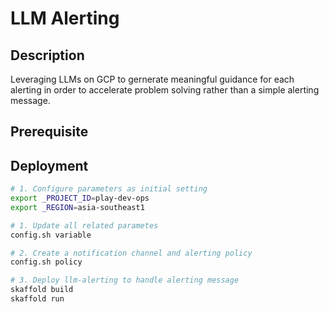 # LLM Alerting

## Description
Leveraging LLMs on GCP to gernerate meaningful guidance for each alerting in order to accelerate problem solving rather than a simple alerting message.

## Prerequisite 


## Deployment
```bash
# 1. Configure parameters as initial setting
export _PROJECT_ID=play-dev-ops
export _REGION=asia-southeast1

# 1. Update all related parametes
config.sh variable

# 2. Create a notification channel and alerting policy
config.sh policy

# 3. Deploy llm-alerting to handle alerting message
skaffold build
skaffold run

```